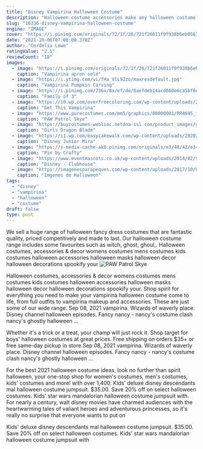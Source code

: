 ```yaml
---
title: "Disney Vampirina Halloween Costume"
description: "Halloween costume accessories make any halloween costume the absolute best when you accessorize with costume accessories from spirit halloween! our halloween accessories make any"
slug: "16336-disney-vampirina-halloween-costume"
engine: "IMAGE"
cover: "https://i.pinimg.com/originals/72/1f/26/721f26011f9f938b6eb05676730435ff.jpg"
date: "2021-10-06T07:08:00.370Z"
author: "Cordelia Lowe"
ratingValue: "2.5"
reviewCount: "18"
images:
  - image: "https://i.pinimg.com/originals/72/1f/26/721f26011f9f938b6eb05676730435ff.jpg"
    caption: "Vampirina apron sold"
  - image: "https://i.ytimg.com/vi/fHa_VlL9Zzo/maxresdefault.jpg"
    caption: "Vampirina Pumpkin Carving"
  - image: "https://i.pinimg.com/736x/8a/ef/de/8aefdeb14acd660e6ca5bf8de512c939.jpg"
    caption: "Family of 3"
  - image: "https://i0.wp.com/everfreecoloring.com/wp-content/uploads/2020/04/Vampirina-Coloring-Pages-Baby-Vampirina-in-Ballet-Costume.jpg?fit=920%2C711&ssl=1"
    caption: "Get This Vampirina"
  - image: "https://www.purecostumes.com/mm5/graphics/00000001/PR4695_full_1.jpg"
    caption: "PAW Patrol Skye"
  - image: "https://buycostumes-weblinc.netdna-ssl.com/product_images/girls-dragon-blade-ninja-girl-costume/5aecf7da69702d420500745a/detail.jpg?c=1525479386"
    caption: "Girls Dragon Blade"
  - image: "https://i1.wp.com/easycakewalk.com/wp-content/uploads/2020/03/Mira-Royal-Detective-Halloween-Costume.jpg?fit=754%2C1200&ssl=1"
    caption: "Disney Junior Mira"
  - image: "https://s-media-cache-ak0.pinimg.com/originals/e3/40/42/e340426a45a16d64f70417f3837e6f50.png"
    caption: "Pin by Crafty"
  - image: "https://www.eventmascots.co.uk/wp-content/uploads/2014/02/554691_434669806625007_96950025_n.jpg"
    caption: "Disney - Clubhouse"
  - image: "https://imagenesparapeques.com/wp-content/uploads/2017/10/Halloween-imagenes-lindas.jpg"
    caption: "Imgenes de Halloween"
tags:
  - "disney"
  - "vampirina"
  - "halloween"
  - "costume"
draft: false
type: post
---
```


We sell a huge range of halloween fancy dress costumes that are fantastic quality, priced competitively and made to last. Our halloween costume range includes some favourites such as witch, ghost, ghoul,. Halloween costumes, accessories & decor womens costumes mens costumes kids costumes halloween accessories halloween masks halloween decor halloween decorations spookify your
![PAW Patrol Skye](https://www.purecostumes.com/mm5/graphics/00000001/PR4695_full_1.jpg "PAW Patrol Skye")

Halloween costumes, accessories &amp; decor womens costumes mens costumes kids costumes halloween accessories halloween masks halloween decor halloween decorations spookify your. Shop spirit for everything you need to make your vampirina halloween costume come to life, from full outfits to vampirina makeup and accessories. These are just some of our wide range. Sep 08, 2021 vampirina. Wizards of waverly place.  Disney channel halloween episodes. Fancy nancy - nancy&#39;s costume clash  nancy&#39;s ghostly halloween ...
<!--inArticleAds-->

<!--galleryOne-->

Whether it's a trick or a treat, your champ will just rock it. Shop target for boys' halloween costumes at great prices. Free shipping on orders $35+ or free same-day pickup in store.Sep 08, 2021 vampirina. Wizards of waverly place.  Disney channel halloween episodes. Fancy nancy - nancy's costume clash  nancy's ghostly halloween ...
<!--inArticleAds-->

<!--galleryTwo-->

For the best 2021 halloween costume ideas, look no further than spirit halloween, your one-stop shop for women's costumes, men's costumes, kids' costumes and more! with over 1,400. Kids' deluxe disney descendants mal halloween costume jumpsuit. $35.00. Save 20% off on select halloween costumes. Kids' star wars mandalorian halloween costume jumpsuit with. For nearly a century, walt disney movies have charmed audiences with the heartwarming tales of valiant heroes and adventurous princesses, so it's really no surprise that everyone wants to put on
<!--galleryThree-->

Kids' deluxe disney descendants mal halloween costume jumpsuit. $35.00. Save 20% off on select halloween costumes. Kids' star wars mandalorian halloween costume jumpsuit with